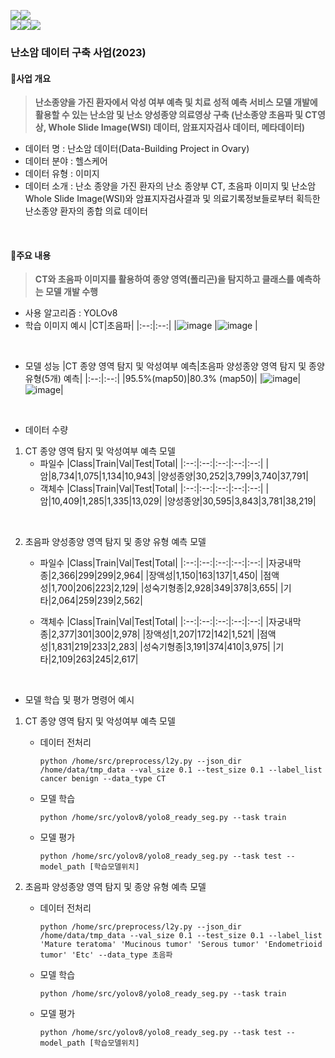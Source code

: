 
<img src="https://img.shields.io/badge/Linux-FCC624?style=for-the-badge&logo=linux&logoColor=white"><img src="https://img.shields.io/badge/Docker-2496ED?style=for-the-badge&logo=docker&logoColor=white">
<br>
<img src="https://img.shields.io/badge/Python-3776AB?style=for-the-badge&logo=python&logoColor=white"><img src="https://img.shields.io/badge/PyTorch-EE4C2C?style=for-the-badge&logo=pytorch&logoColor=white"><img src="https://img.shields.io/badge/OpenCV-5C3EE8?style=for-the-badge&logo=opencv&logoColor=white">

### 난소암 데이터 구축 사업(2023) 

#### 🔔사업 개요
 > **난소종양을 가진 환자에서 악성 여부 예측 및 치료 성적 예측 서비스 모델 개발에 활용할 수 있는 난소암 및 난소 양성종양 의료영상 구축
(난소종양 초음파 및 CT영상, Whole Slide Image(WSI) 데이터, 암표지자검사 데이터, 메타데이터)**
- 데이터 명 : 난소암 데이터(Data-Building Project in Ovary)
- 데이터 분야 : 헬스케어
- 데이터 유형 : 이미지
- 데이터 소개 : 난소 종양을 가진 환자의 난소 종양부 CT, 초음파 이미지 및 난소암 Whole Slide Image(WSI)와 암표지자검사결과 및 의료기록정보들로부터 획득한 난소종양 환자의 종합 의료 데이터


<br>

#### 🔔주요 내용

 > **CT와 초음파 이미지를 활용하여 종양 영역(폴리곤)을 탐지하고 클래스를 예측하는 모델 개발 수행**
- 사용 알고리즘 : YOLOv8
- 학습 이미지 예시
  |CT|초음파|
  |:--:|:--:|
  |![image](https://github.com/JJIIYYUUNN/Ovarian/assets/125724830/0c38ffe0-e013-4177-b4b7-f7ccc88026b1)
|![image](https://github.com/JJIIYYUUNN/Ovarian/assets/125724830/b3e5c758-4b29-45cd-a774-924a4db4d18d)
|

<br>

- 모델 성능
  |CT 종양 영역 탐지 및 악성여부 예측|초음파 양성종양 영역 탐지 및 종양 유형(5개) 예측|
  |:--:|:--:|
  |95.5%(map50)|80.3% (map50)|
  |![image](https://github.com/JJIIYYUUNN/Ovarain/assets/125724830/6bacdf28-6730-4ef7-8c12-e282fc94ab93)|![image](https://github.com/JJIIYYUUNN/Ovarain/assets/125724830/a38c85bd-3b82-4bf8-8e3c-67b33d503b41)|

<br>

- 데이터 수량
 1. CT 종양 영역 탐지 및 악성여부 예측 모델
    + 파일수
      |Class|Train|Val|Test|Total|
      |:--:|:--:|:--:|:--:|:--:|
      |암|8,734|1,075|1,134|10,943|
      |양성종양|30,252|3,799|3,740|37,791|
    + 객체수
      |Class|Train|Val|Test|Total|
      |:--:|:--:|:--:|:--:|:--:|
      |암|10,409|1,285|1,335|13,029|
      |양성종양|30,595|3,843|3,781|38,219|

<br>
      
 2. 초음파 양성종양 영역 탐지 및 종양 유형 예측 모델
    + 파일수
      |Class|Train|Val|Test|Total|
      |:--:|:--:|:--:|:--:|:--:|
      |자궁내막종|2,366|299|299|2,964|
      |장액성|1,150|163|137|1,450|
      |점액성|1,700|206|223|2,129|
      |성숙기형종|2,928|349|378|3,655|
      |기타|2,064|259|239|2,562|
      
    + 객체수
      |Class|Train|Val|Test|Total|
      |:--:|:--:|:--:|:--:|:--:|
      |자궁내막종|2,377|301|300|2,978|
      |장액성|1,207|172|142|1,521|
      |점액성|1,831|219|233|2,283|
      |성숙기형종|3,191|374|410|3,975|
      |기타|2,109|263|245|2,617|

<br>

 - 모델 학습 및 평가 명령어 예시
 1. CT 종양 영역 탐지 및 악성여부 예측 모델
      + 데이터 전처리
        ```
        python /home/src/preprocess/l2y.py --json_dir /home/data/tmp_data --val_size 0.1 --test_size 0.1 --label_list cancer benign --data_type CT
        ```
      + 모델 학습
        ```
        python /home/src/yolov8/yolo8_ready_seg.py --task train
        ```
      + 모델 평가
        ```
        python /home/src/yolov8/yolo8_ready_seg.py --task test --model_path [학습모델위치]
        ```

 2. 초음파 양성종양 영역 탐지 및 종양 유형 예측 모델
      + 데이터 전처리
        ```
        python /home/src/preprocess/l2y.py --json_dir /home/data/tmp_data --val_size 0.1 --test_size 0.1 --label_list 'Mature teratoma' 'Mucinous tumor' 'Serous tumor' 'Endometrioid tumor' 'Etc' --data_type 초음파
        ```
      + 모델 학습
        ```
        python /home/src/yolov8/yolo8_ready_seg.py --task train
        ```
      + 모델 평가
        ```
        python /home/src/yolov8/yolo8_ready_seg.py --task test --model_path [학습모델위치]
        ```

    
